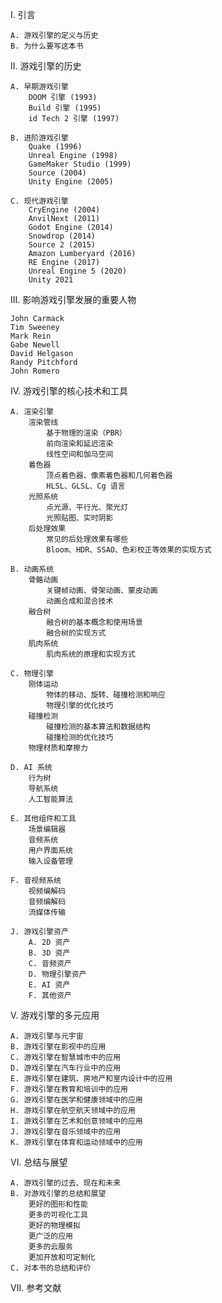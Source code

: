 I. 引言

    A. 游戏引擎的定义与历史
    B. 为什么要写这本书

II. 游戏引擎的历史

    A. 早期游戏引擎
        DOOM 引擎 (1993)
        Build 引擎 (1995)
        id Tech 2 引擎 (1997)

    B. 进阶游戏引擎
        Quake (1996)
        Unreal Engine (1998)
        GameMaker Studio (1999)
        Source (2004)
        Unity Engine (2005)

    C. 现代游戏引擎
        CryEngine (2004)
        AnvilNext (2011)
        Godot Engine (2014)
        Snowdrop (2014)
        Source 2 (2015)
        Amazon Lumberyard (2016)
        RE Engine (2017)
        Unreal Engine 5 (2020)
        Unity 2021

III. 影响游戏引擎发展的重要人物

    John Carmack
    Tim Sweeney
    Mark Rein
    Gabe Newell
    David Helgason
    Randy Pitchford
    John Romero

IV. 游戏引擎的核心技术和工具

    A. 渲染引擎
        渲染管线
            基于物理的渲染（PBR）
            前向渲染和延迟渲染
            线性空间和伽马空间
        着色器
            顶点着色器、像素着色器和几何着色器
            HLSL、GLSL、Cg 语言
        光照系统
            点光源、平行光、聚光灯
            光照贴图、实时阴影
        后处理效果
            常见的后处理效果有哪些
            Bloom、HDR、SSAO、色彩校正等效果的实现方式

    B. 动画系统
        骨骼动画
            关键帧动画、骨架动画、蒙皮动画
            动画合成和混合技术
        融合树
            融合树的基本概念和使用场景
            融合树的实现方式
        肌肉系统
            肌肉系统的原理和实现方式

    C. 物理引擎
        刚体运动
            物体的移动、旋转、碰撞检测和响应
            物理引擎的优化技巧
        碰撞检测
            碰撞检测的基本算法和数据结构
            碰撞检测的优化技巧
        物理材质和摩擦力

    D. AI 系统
        行为树
        导航系统
        人工智能算法

    E. 其他组件和工具
        场景编辑器
        音频系统
        用户界面系统
        输入设备管理

    F. 音视频系统
        视频编解码
        音频编解码
        流媒体传输

    J. 游戏引擎资产
        A. 2D 资产
        B. 3D 资产
        C. 音频资产
        D. 物理引擎资产
        E. AI 资产
        F. 其他资产
    
V. 游戏引擎的多元应用

    A. 游戏引擎与元宇宙
    B. 游戏引擎在影视中的应用
    C. 游戏引擎在智慧城市中的应用
    D. 游戏引擎在汽车行业中的应用
    E. 游戏引擎在建筑、房地产和室内设计中的应用
    F. 游戏引擎在教育和培训中的应用
    G. 游戏引擎在医学和健康领域中的应用
    H. 游戏引擎在航空航天领域中的应用
    I. 游戏引擎在艺术和创意领域中的应用
    J. 游戏引擎在音乐领域中的应用
    K. 游戏引擎在体育和运动领域中的应用

VI. 总结与展望

    A. 游戏引擎的过去、现在和未来
    B. 对游戏引擎的总结和展望
        更好的图形和性能
        更多的可视化工具
        更好的物理模拟
        更广泛的应用
        更多的云服务
        更加开放和可定制化
    C. 对本书的总结和评价

VII. 参考文献
